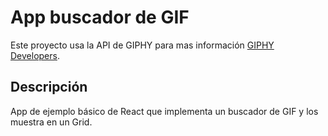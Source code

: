 # App buscador de GIF

Este proyecto usa la API de GIPHY para mas información [GIPHY Developers](https://developers.giphy.com/docs/api/endpoint/#search).

## Descripción

App de ejemplo básico de React que implementa un buscador de GIF y los muestra en un Grid.